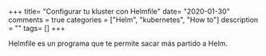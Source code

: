 +++
title= "Configurar tu kluster con Helmfile"
date= "2020-01-30"
comments = true
categories = ["Helm", "kubernetes", "How to"]
description = ""
tags= []
+++

Helmfile es un programa que te permite sacar más partido a Helm. 

